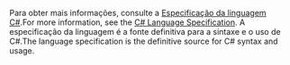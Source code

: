 <span data-ttu-id="71d78-101">Para obter mais informações, consulte a [Especificação da linguagem C#](~/docs/csharp/language-reference/language-specification/index.md).</span><span class="sxs-lookup"><span data-stu-id="71d78-101">For more information, see the [C# Language Specification](~/docs/csharp/language-reference/language-specification/index.md).</span></span> <span data-ttu-id="71d78-102">A especificação da linguagem é a fonte definitiva para a sintaxe e o uso de C#.</span><span class="sxs-lookup"><span data-stu-id="71d78-102">The language specification is the definitive source for C# syntax and usage.</span></span>
